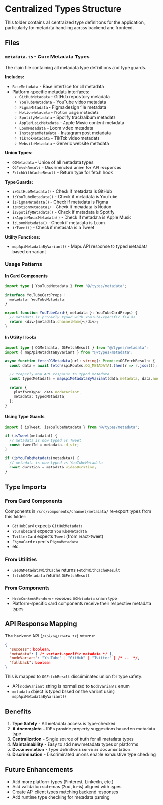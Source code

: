# Centralized Types Structure

This folder contains all centralized type definitions for the application, particularly for metadata handling across backend and frontend.

## Files

### `metadata.ts` - Core Metadata Types
The main file containing all metadata type definitions and type guards.

**Includes:**
- `BaseMetadata` - Base interface for all metadata
- Platform-specific metadata interfaces:
  - `GitHubMetadata` - GitHub repository metadata
  - `YouTubeMetadata` - YouTube video metadata
  - `FigmaMetadata` - Figma design file metadata
  - `NotionMetadata` - Notion page metadata
  - `SpotifyMetadata` - Spotify track/album metadata
  - `AppleMusicMetadata` - Apple Music content metadata
  - `LoomMetadata` - Loom video metadata
  - `InstagramMetadata` - Instagram post metadata
  - `TikTokMetadata` - TikTok video metadata
  - `WebsiteMetadata` - Generic website metadata

**Union Types:**
- `OGMetadata` - Union of all metadata types
- `OGFetchResult` - Discriminated union for API responses
- `FetchWithCacheResult` - Return type for fetch hook

**Type Guards:**
- `isGitHubMetadata()` - Check if metadata is GitHub
- `isYouTubeMetadata()` - Check if metadata is YouTube
- `isFigmaMetadata()` - Check if metadata is Figma
- `isNotionMetadata()` - Check if metadata is Notion
- `isSpotifyMetadata()` - Check if metadata is Spotify
- `isAppleMusicMetadata()` - Check if metadata is Apple Music
- `isLoomMetadata()` - Check if metadata is Loom
- `isTweet()` - Check if metadata is a Tweet

**Utility Functions:**
- `mapApiMetadataByVariant()` - Maps API response to typed metadata based on variant

### Usage Patterns

#### In Card Components
```typescript
import type { YouTubeMetadata } from "@/types/metadata";

interface YouTubeCardProps {
  metadata: YouTubeMetadata;
}

export function YouTubeCard({ metadata }: YouTubeCardProps) {
  // metadata is properly typed with YouTube-specific fields
  return <div>{metadata.channelName}</div>;
}
```

#### In Utility Hooks
```typescript
import type { OGMetadata, OGFetchResult } from "@/types/metadata";
import { mapApiMetadataByVariant } from "@/types/metadata";

async function fetchOGMetadata(url: string): Promise<OGFetchResult> {
  const data = await fetch(ApiRoutes.OG_METADATA).then(r => r.json());

  // Properly map API response to typed metadata
  const typedMetadata = mapApiMetadataByVariant(data.metadata, data.nodeVariant);

  return {
    platformType: data.nodeVariant,
    metadata: typedMetadata,
  };
}
```

#### Using Type Guards
```typescript
import { isTweet, isYouTubeMetadata } from "@/types/metadata";

if (isTweet(metadata)) {
  // metadata is now typed as Tweet
  const tweetId = metadata.id_str;
}

if (isYouTubeMetadata(metadata)) {
  // metadata is now typed as YouTubeMetadata
  const duration = metadata.videoDuration;
}
```

## Type Imports

### From Card Components
Components in `/src/components/channel/metadata/` re-export types from this folder:
- `GitHubCard` expects `GitHubMetadata`
- `YouTubeCard` expects `YouTubeMetadata`
- `TwitterCard` expects `Tweet` (from react-tweet)
- `FigmaCard` expects `FigmaMetadata`
- etc.

### From Utilities
- `useOGMetadataWithCache` returns `FetchWithCacheResult`
- `fetchOGMetadata` returns `OGFetchResult`

### From Components
- `NodeContentRenderer` receives `OGMetadata` union type
- Platform-specific card components receive their respective metadata types

## API Response Mapping

The backend API (`/api/og/route.ts`) returns:
```json
{
  "success": boolean,
  "metadata": { /* variant-specific metadata */ },
  "nodeVariant": "YouTube" | "GitHub" | "Twitter" | /* ... */,
  "fallback": boolean
}
```

This is mapped to `OGFetchResult` discriminated union for type safety:
- API `nodeVariant` string is normalized to `NodeVariants` enum
- `metadata` object is typed based on the variant using `mapApiMetadataByVariant()`

## Benefits

1. **Type Safety** - All metadata access is type-checked
2. **Autocomplete** - IDEs provide property suggestions based on metadata type
3. **Centralization** - Single source of truth for all metadata types
4. **Maintainability** - Easy to add new metadata types or platforms
5. **Documentation** - Type definitions serve as documentation
6. **Discrimination** - Discriminated unions enable exhaustive type checking

## Future Enhancements

- Add more platform types (Pinterest, LinkedIn, etc.)
- Add validation schemas (Zod, io-ts) aligned with types
- Create API client types matching backend responses
- Add runtime type checking for metadata parsing
